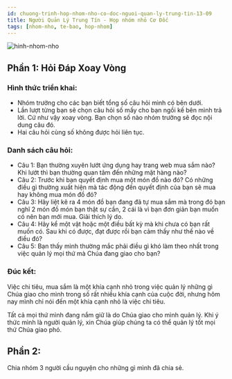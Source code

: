 ```yaml
---
id: chuong-trinh-hop-nhom-nho-co-doc-nguoi-quan-ly-trung-tin-13-09
title: Người Quản Lý Trung Tín - Họp nhóm nhỏ Cơ Đốc
tags: [nhom-nho, te-bao, hop-nhom]
---
```



![hinh-nhom-nho](https://images.unsplash.com/photo-1529156069898-49953e39b3ac?ixlib=rb-1.2.1&ixid=eyJhcHBfaWQiOjEyMDd9&auto=format&fit=crop&w=3289&q=80)

## Phần 1: Hỏi Đáp Xoay Vòng

### Hình thức triển khai:
- Nhóm trưởng cho các bạn biết tổng số câu hỏi mình có bên dưới.
- Lần lượt từng bạn sẽ chọn câu hỏi số mấy cho bạn ngồi kế bên mình trả lời. Cứ như vậy xoay vòng. Bạn chọn số nào nhóm trưởng sẽ đọc nội dung câu đó.
- Hai câu hỏi cùng số không được hỏi liên tục.

### Danh sách câu hỏi:
- Câu 1: Bạn thường xuyên lướt ứng dụng hay trang web mua sắm nào? Khi lướt thì bạn thường quan tâm đến những mặt hàng nào?
- Câu 2: Trước khi bạn quyết định mua một món đồ nào đó? Có những điều gì thường xuất hiện mà tác động đến quyết định của bạn sẽ mua hay không mua món đồ đó?
- Câu 3: Hãy liệt kê ra 4 món đồ bạn đang đã tự mua sắm mà trong đó bạn nghĩ 2 món đồ món bạn thật sự cần, 2 cái là vì bạn đơn giản bạn muốn có nên bạn mới mua. Giải thích lý do.
- Câu 4: Hãy kể một vật hoặc một điều bất kỳ mà khi chưa có bạn rất muốn có. Sau khi có được, đạt được rồi bạn cảm thấy như thế nào về điều đó?
- Câu 5: Bạn thấy mình thường mắc phải điều gì khó làm theo nhất trong việc quản lý mọi thứ mà Chúa đang giao cho bạn?

### Đúc kết: 

Việc chi tiêu, mua sắm là một khía cạnh nhỏ trong việc quản lý những gì Chúa giao cho mình trong số rất nhiều khía cạnh của cuộc đời, nhưng hôm nay mình chỉ nói đến một khía cạnh nhỏ là việc chi tiêu.

Tất cả mọi thứ mình đang nắm giữ là do Chúa giao cho mình quản lý. Khi ý thức mình là người quản lý, xin Chúa giúp chúng ta có thể quản lý tốt mọi thứ Chúa giao phó.

## Phần 2:
Chia nhóm 3 người cầu nguyện cho những gì mình đã chia sẻ.